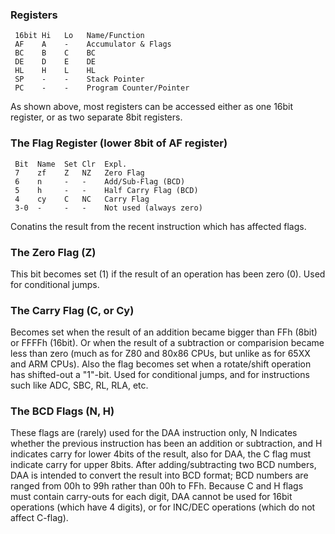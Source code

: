 ### Registers

` 16bit Hi   Lo   Name/Function`\
` AF    A    -    Accumulator & Flags`\
` BC    B    C    BC`\
` DE    D    E    DE`\
` HL    H    L    HL`\
` SP    -    -    Stack Pointer`\
` PC    -    -    Program Counter/Pointer`

As shown above, most registers can be accessed either as one 16bit
register, or as two separate 8bit registers.

### The Flag Register (lower 8bit of AF register)

` Bit  Name  Set Clr  Expl.`\
` 7    zf    Z   NZ   Zero Flag`\
` 6    n     -   -    Add/Sub-Flag (BCD)`\
` 5    h     -   -    Half Carry Flag (BCD)`\
` 4    cy    C   NC   Carry Flag`\
` 3-0  -     -   -    Not used (always zero)`

Conatins the result from the recent instruction which has affected
flags.

### The Zero Flag (Z)

This bit becomes set (1) if the result of an operation has been zero
(0). Used for conditional jumps.

### The Carry Flag (C, or Cy)

Becomes set when the result of an addition became bigger than FFh (8bit)
or FFFFh (16bit). Or when the result of a subtraction or comparision
became less than zero (much as for Z80 and 80x86 CPUs, but unlike as for
65XX and ARM CPUs). Also the flag becomes set when a rotate/shift
operation has shifted-out a \"1\"-bit. Used for conditional jumps, and
for instructions such like ADC, SBC, RL, RLA, etc.

### The BCD Flags (N, H)

These flags are (rarely) used for the DAA instruction only, N Indicates
whether the previous instruction has been an addition or subtraction,
and H indicates carry for lower 4bits of the result, also for DAA, the C
flag must indicate carry for upper 8bits. After adding/subtracting two
BCD numbers, DAA is intended to convert the result into BCD format; BCD
numbers are ranged from 00h to 99h rather than 00h to FFh. Because C and
H flags must contain carry-outs for each digit, DAA cannot be used for
16bit operations (which have 4 digits), or for INC/DEC operations (which
do not affect C-flag).

